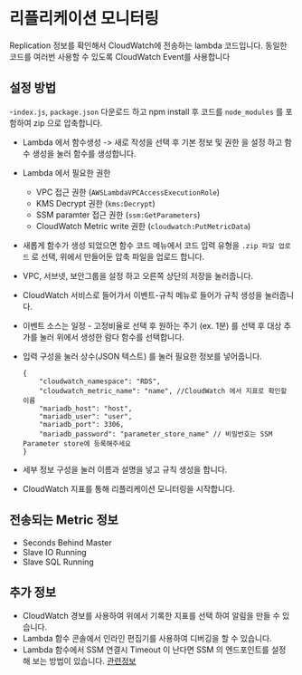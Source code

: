 # 리플리케이션 모니터링

Replication 정보를 확인해서 CloudWatch에 전송하는 lambda 코드입니다.
동일한 코드를 여러번 사용할 수 있도록 CloudWatch Event를 사용합니다

## 설정 방법

-`index.js`, `package.json` 다운로드 하고 npm install 후 코드를 `node_modules` 를 포함하여 zip 으로 압축합니다. 
- Lambda 에서 함수생성 -> 새로 작성을 선택 후 기본 정보 및 권한 을 설정 하고 함수 생성을 눌러 함수를 생성합니다.
- Lambda 에서 필요한 권한
    - VPC 접근 권한 (`AWSLambdaVPCAccessExecutionRole`)
    - KMS Decrypt 권한 (`kms:Decrypt`)
    - SSM paramter 접근 권한 (`ssm:GetParameters`)
    - CloudWatch Metric write 권한 (`cloudwatch:PutMetricData`)

- 새롭게 함수가 생성 되었으면 함수 코드 메뉴에서 코드 입력 유형을 `.zip 파일 업로드` 로 선택, 위에서 만들어둔 압축 파일을 업로드 합니다.
- VPC, 서브넷, 보안그룹을 설정 하고 오른쪽 상단의 저장을 눌러줍니다.

- CloudWatch 서비스로 들어가서 이벤트-규칙 메뉴로 들어가 규칙 생성을 눌러줍니다.
- 이벤트 소스는 일정 - 고정비율로 선택 후 원하는 주기 (ex. 1분) 를 선택 후 대상 추가를 눌러 위에서 생성한 람다 함수를 선택합니다.
- 입력 구성을 눌러 상수(JSON 텍스트) 를 눌러 필요한 정보를 넣어줍니다.
    ```
    {
        "cloudwatch_namespace": "RDS",
        "cloudwatch_metric_name": "name", //CloudWatch 에서 지표로 확인할 이름
        "mariadb_host": "host",
        "mariadb_user": "user",
        "mariadb_port": 3306,
        "mariadb_password": "parameter_store_name" // 비밀번호는 SSM Parameter store에 등록해주세요
    }
    ```
- 세부 정보 구성을 눌러 이름과 설명을 넣고 규칙 생성을 합니다.
- CloudWatch 지표를 통해 리플리케이션 모니터링을 시작합니다.

## 전송되는 Metric 정보
- Seconds Behind Master
- Slave IO Running
- Slave SQL Running

## 추가 정보
- CloudWatch 경보를 사용하여 위에서 기록한 지표를 선택 하여 알림을 만들 수 있습니다.
- Lambda 함수 콘솔에서 인라인 편집기를 사용하여 디버깅을 할 수 있습니다.
- Lambda 함수에서 SSM 연결시 Timeout 이 난다면 SSM 의 엔드포인트를 설정 해 보는 방법이 있습니다. [관련정보](https://stackoverflow.com/questions/52134100/parameter-store-request-timing-out-inside-of-aws-lambda)  